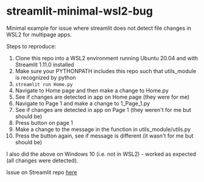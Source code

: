 # streamlit-minimal-wsl2-bug
Minimal example for issue where streamlit does not detect file changes in WSL2 for multipage apps.

Steps to reproduce:
1. Clone this repo into a WSL2 environment running Ubuntu 20.04 and with Streamlit 1.11.0 installed
2. Make sure your PYTHONPATH includes this repo such that utils_module is recognized by python
3. `streamlit run Home.py`
4. Navigate to Home page and then make a change to Home.py
5. See if changes are detected in app on Home page (they were for me)
6. Navigate to Page 1 and make a change to 1_Page_1.py
7. See if changes are detected in app on Page 1 (they weren't for me but should be)
8. Press button on page 1
9. Make a change to the message in the function in utils_module/utils.py
10. Press the button again, see if message is different (it wasn't for me but should be)

I also did the above on Windows 10 (i.e. not in WSL2) - worked as expected (all changes were detected).


Issue on Streamlit repo [here](https://github.com/streamlit/streamlit/issues/5178)
